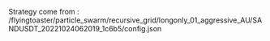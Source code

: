 Strategy come from : /flyingtoaster/particle_swarm/recursive_grid/longonly_01_aggressive_AU/SANDUSDT_20221024062019_1c6b5/config.json
